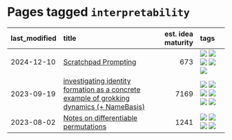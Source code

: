 # Pages tagged `interpretability`

|last_modified|title|est. idea maturity|tags
|:---|:---|---:|:---|
|2024-12-10|[Scratchpad Prompting](../scratchpad_prompting.md)|673|[![](https://img.shields.io/badge/tag-agentic-e168be)](../tags/agentic.md) [![](https://img.shields.io/badge/tag-experimental-77485f)](../tags/experimental.md) [![](https://img.shields.io/badge/tag-interpretability-97a75e)](../tags/interpretability.md) [![](https://img.shields.io/badge/tag-llm-1dc0d1)](../tags/llm.md) [![](https://img.shields.io/badge/tag-prompting-98b52b)](../tags/prompting.md)|
|2023-09-19|[investigating identity formation as a concrete example of grokking dynamics (+ NameBasis)](../identity_grokking_dynamics.md)|7169|[![](https://img.shields.io/badge/tag-alignment-abf295)](../tags/alignment.md) [![](https://img.shields.io/badge/tag-experimental-77485f)](../tags/experimental.md) [![](https://img.shields.io/badge/tag-interpretability-97a75e)](../tags/interpretability.md) [![](https://img.shields.io/badge/tag-publication-29349d)](../tags/publication.md) [![](https://img.shields.io/badge/tag-safety-50c04b)](../tags/safety.md) [![](https://img.shields.io/badge/tag-wip-4072a1)](../tags/wip.md)|
|2023-08-02|[Notes on differentiable permutations](../differentiable_permutations.md)|1241|[![](https://img.shields.io/badge/tag-differentiable_permutation-49fd1a)](../tags/differentiable_permutation.md) [![](https://img.shields.io/badge/tag-experimental-77485f)](../tags/experimental.md) [![](https://img.shields.io/badge/tag-interpretability-97a75e)](../tags/interpretability.md) [![](https://img.shields.io/badge/tag-regularization-6edb5)](../tags/regularization.md)|